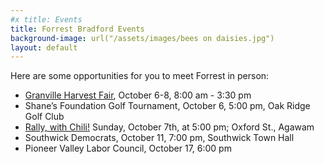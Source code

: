 ```yaml
---
#x title: Events
title: Forrest Bradford Events
background-image: url("/assets/images/bees on daisies.jpg")
layout: default
---
```

Here are some opportunities for you to meet Forrest in person:
* <a href="GranvilleFair.html">Granville Harvest Fair</a>, October 6-8, 8:00 am - 3:30 pm
* Shane’s Foundation Golf Tournament, October 6, 5:00 pm, Oak Ridge Golf Club
* <a href="rally2.html">Rally, with Chili!</a> Sunday, October 7th, at 5:00 pm; Oxford St., Agawam
* Southwick Democrats, October 11, 7:00 pm, Southwick Town Hall
* Pioneer Valley Labor Council, October 17, 6:00 pm

